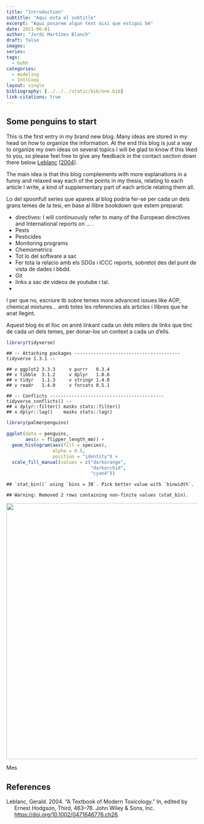 ```yaml
---
title: "Introduction"
subtitle: "Aqui esta el subtitle"
excerpt: "Aqui posarem algun text així que estigui bé"
date: 2021-06-01
author: "Jordi Martínez Blanch"
draft: false
images:
series:
tags: 
  - buhh
categories:
  - modeling
  - IntlCoop
layout: single
bibliography: [../../../static/bib/one.bib]
link-citations: true
---
```


## Some penguins to start

This is the first entry in my brand new blog. Many ideas are stored in my head on how to organize the information. At the end this blog is just a way to organize my own ideas on several topics I will be glad to know if this liked to you, so please feel free to give any feedback in the contact section down there below [Leblanc](#ref-Leblanc2004) ([2004](#ref-Leblanc2004)).

The main idea is that this blog complements with more explanations in a funny and relaxed way each of the points in my thesis, relating to each article I write, a kind of supplementary part of each article relating them all.

Lo del spoonfull series que apareix al blog podria fer-se per cada un dels grans temes de la tesi, en base al llibre bookdown que estem preparat:

-   directives: I will continuously refer to many of the European directives and International reports on … .
-   Pests
-   Pesticides
-   Monitoring programs
-   Chemometrics
-   Tot lo del software a sac
-   Fer tota la relacio amb els SDGs i ICCC reports, sobretot des del punt de vista de dades i bbdd.
-   Git
-   links a sac de videos de youtube i tal.
-   

I per que no, escriure tb sobre temes more advanced issues like AOP, chemical mixtures… amb totes les referencies als articles i llibres que he anat llegint.

Aquest blog és el lloc on aniré linkant cada un dels milers de links que tinc de cada un dels temes, per donar-los un context a cada un d’ells.

``` r
library(tidyverse)
```

    ## -- Attaching packages --------------------------------------- tidyverse 1.3.1 --

    ## v ggplot2 3.3.3     v purrr   0.3.4
    ## v tibble  3.1.2     v dplyr   1.0.6
    ## v tidyr   1.1.3     v stringr 1.4.0
    ## v readr   1.4.0     v forcats 0.5.1

    ## -- Conflicts ------------------------------------------ tidyverse_conflicts() --
    ## x dplyr::filter() masks stats::filter()
    ## x dplyr::lag()    masks stats::lag()

``` r
library(palmerpenguins)
```

``` r
ggplot(data = penguins, 
       aes(x = flipper_length_mm)) +
  geom_histogram(aes(fill = species), 
                 alpha = 0.5, 
                 position = "identity") +
  scale_fill_manual(values = c("darkorange",
                               "darkorchid",
                               "cyan4"))
```

    ## `stat_bin()` using `bins = 30`. Pick better value with `binwidth`.

    ## Warning: Removed 2 rows containing non-finite values (stat_bin).

<img src="{{< blogdown/postref >}}index_files/figure-html/unnamed-chunk-2-1.png" width="672" />

Mes

## References

<div id="refs" class="references csl-bib-body hanging-indent">

<div id="ref-Leblanc2004" class="csl-entry">

Leblanc, Gerald. 2004. “A Textbook of Modern Toxicology.” In, edited by Ernest Hodgson, Third, 463–78. John Wiley & Sons, Inc. <https://doi.org/10.1002/0471646776.ch26>.

</div>

</div>
